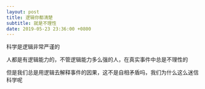 ```yaml
---
layout: post
title: 逻辑你都清楚
subtitle: 就是不理性
date: 2019-05-23 23:36:00 +0800
---
```


科学是逻辑非常严谨的

人都是有逻辑能力的，不管逻辑能力多么强的人，在真实事件中总是不理性的

但是我们总是用逻辑去解释事件的因果，这不是自相矛盾吗，我们为什么这么迷信科学呢
